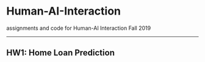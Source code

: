 <div>
  <h1>Human-AI-Interaction</h1>
  <p>assignments and code for Human-AI Interaction Fall 2019</p>
</div>
<hr>

<h2>HW1: Home Loan Prediction</h2>

